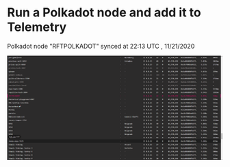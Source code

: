 # Run a Polkadot node and add it to Telemetry

Polkadot node "RFTPOLKADOT" synced at 22:13 UTC , 11/21/2020

<img src="https://github.com/encoderafat/telemetry/blob/main/img/rftpolkadotsync.png" />
